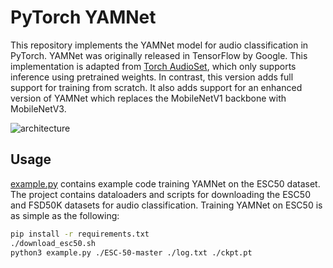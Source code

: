# PyTorch YAMNet

This repository implements the YAMNet model for audio classification in PyTorch. YAMNet was originally released in TensorFlow by Google. This implementation is adapted from [Torch AudioSet](https://github.com/w-hc/torch_audioset), which only supports inference using pretrained weights. In contrast, this version adds full support for training from scratch. It also adds support for an enhanced version of YAMNet which replaces the MobileNetV1 backbone with MobileNetV3.

![architecture](https://github.com/user-attachments/assets/03ab628b-8bdc-4574-b92d-0a61683805a2)

## Usage

[example.py](src/example.py) contains example code training YAMNet on the ESC50 dataset. The project contains dataloaders and scripts for downloading the ESC50 and FSD50K datasets for audio classification. Training YAMNet on ESC50 is as simple as the following:

```bash
pip install -r requirements.txt
./download_esc50.sh
python3 example.py ./ESC-50-master ./log.txt ./ckpt.pt
```

